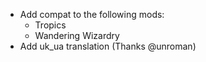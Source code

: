 - Add compat to the following mods:
  - Tropics
  - Wandering Wizardry
- Add uk_ua translation (Thanks @unroman)